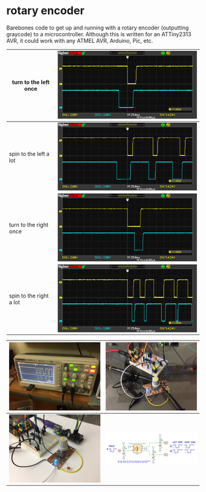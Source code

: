 # rotary encoder
Barebones code to get up and running with a rotary encoder (outputting graycode) to a microcontroller. Although this is written for an ATTiny2313 AVR, it could work with any ATMEL AVR, Arduino, Pic, etc.

turn to the left once|![](pics/left.png)
---|---
spin to the left a lot|![](pics/fastLeft.png)
turn to the right once|![](pics/right.png)
spin to the right a lot|![](pics/fastRight.png)

![](pics/scope.jpeg)|![](pics/setup.jpeg)
---|---
![](pics/704.JPG)|![](pics/schematic.png)
